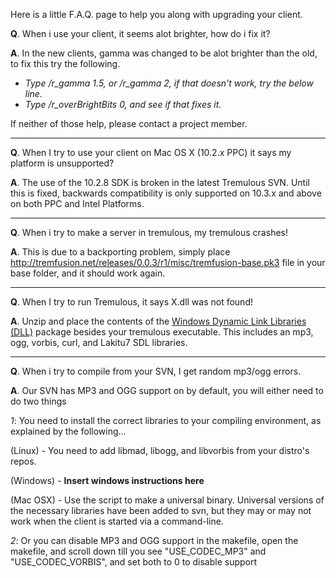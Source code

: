 Here is a little F.A.Q. page to help you along with upgrading your client.

**Q**. When i use your client, it seems alot brighter, how do i fix it?

**A**. In the new clients, gamma was changed to be alot brighter than the old, to fix this try the following.

  * _Type /r\_gamma 1.5, or /r\_gamma 2, if that doesn't work, try the below line._
  * _Type /r\_overBrightBits 0, and see if that fixes it._

If neither of those help, please contact a project member.


---


**Q**. When I try to use your client on Mac OS X (10.2.x PPC) it says my platform is unsupported?

**A**. The use of the 10.2.8 SDK is broken in the latest Tremulous SVN. Until this is fixed, backwards compatibility is only supported on 10.3.x and above on both PPC and Intel Platforms.


---


**Q**. When i try to make a server in tremulous, my tremulous crashes!

**A**. This is due to a backporting problem, simply place http://tremfusion.net/releases/0.0.3/r1/misc/tremfusion-base.pk3 file in your base folder, and it should work again.


---


**Q**. When I try to run Tremulous, it says X.dll was not found!

**A**. Unzip and place the contents of the [Windows Dynamic Link Libraries (DLL)](http://fsm-trem.googlecode.com/files/dll-library.zip) package besides your tremulous executable. This includes an mp3, ogg, vorbis, curl, and Lakitu7 SDL libraries.


---


**Q**. When i try to compile from your SVN, I get random mp3/ogg errors.

**A**. Our SVN has MP3 and OGG support on by default, you will either need to do two things

_1_: You need to install the correct libraries to your compiling environment, as explained by the following...

(Linux) - You need to add libmad, libogg, and libvorbis from your distro's repos.

(Windows) - **Insert windows instructions here**

(Mac OSX) - Use the script to make a universal binary.  Universal versions of the necessary libraries have been added to svn, but they may or may not work when the client is started via a command-line.

_2_: Or you can disable MP3 and OGG support in the makefile, open the makefile, and scroll down till you see "USE\_CODEC\_MP3" and "USE\_CODEC\_VORBIS", and set both to 0 to disable support